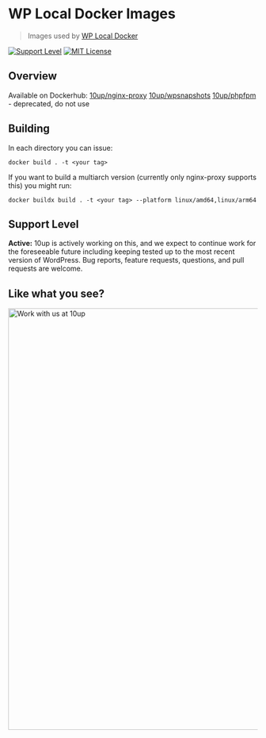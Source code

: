 # WP Local Docker Images

> Images used by [WP Local Docker](https://github.com/10up/wp-local-docker)

[![Support Level](https://img.shields.io/badge/support-active-green.svg)](#support-level) [![MIT License](https://img.shields.io/github/license/10up/wp-local-docker-images.svg)](https://github.com/10up/wp-local-docker-images/blob/master/LICENSE.md)

## Overview

Available on Dockerhub: 
[10up/nginx-proxy](https://hub.docker.com/r/10up/nginx-proxy/)
[10up/wpsnapshots](https://hub.docker.com/r/10up/wpsnapshots)
[10up/phpfpm](https://hub.docker.com/r/10up/phpfpm/) - deprecated, do not use

## Building

In each directory you can issue:

`docker build . -t <your tag>`

If you want to build a multiarch version (currently only nginx-proxy supports this) you might run:

`docker buildx build . -t <your tag> --platform linux/amd64,linux/arm64`

## Support Level

**Active:** 10up is actively working on this, and we expect to continue work for the foreseeable future including keeping tested up to the most recent version of WordPress.  Bug reports, feature requests, questions, and pull requests are welcome.

## Like what you see?

<a href="http://10up.com/contact/"><img src="https://10up.com/uploads/2016/10/10up-Github-Banner.png" width="850" alt="Work with us at 10up"></a>
